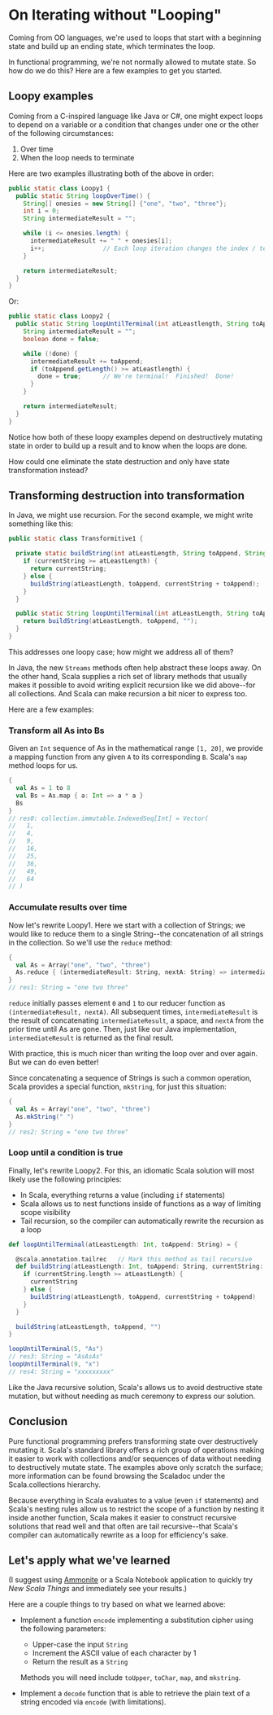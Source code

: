 # On Iterating without "Looping"

Coming from OO languages, we're used to loops that start with a beginning state and build up an ending state, which terminates the loop.

In functional programming, we're not normally allowed to mutate state.  So how do we do this?  Here are a few examples to get you started.

## Loopy examples

Coming from a C-inspired language like Java or C#, one might expect loops to depend on a variable or a condition that changes under one or the other of the following circumstances:

1. Over time
2. When the loop needs to terminate

Here are two examples illustrating both of the above in order:

```java
public static class Loopy1 {
  public static String loopOverTime() {
    String[] onesies = new String[] {"one", "two", "three"};
    int i = 0;
    String intermediateResult = "";

    while (i <= onesies.length) {
      intermediateResult += " " + onesies[i];
      i++;                // Each loop iteration changes the index / termination condition
    }

    return intermediateResult;
  }
}
```

Or:

```java
public static class Loopy2 {
  public static String loopUntilTerminal(int atLeastlength, String toAppend) {
    String intermediateResult = "";
    boolean done = false;

    while (!done) {
      intermediateResult += toAppend;
      if (toAppend.getLength() >= atLeastlength) {
        done = true;      // We're terminal!  Finished!  Done!
      }
    }

    return intermediateResult;
  }
}
```

Notice how both of these loopy examples depend on destructively mutating state in order to build up a result and to know when the loops are done.

How could one eliminate the state destruction and only have state transformation instead?

## Transforming destruction into transformation

In Java, we might use recursion.  For the second example, we might write something like this:

```java
public static class Transformitive1 {

  private static buildString(int atLeastLength, String toAppend, String currentString) {
    if (currentString >= atLeastLength) {
      return currentString;
    } else {
      buildString(atLeastLength, toAppend, currentString + toAppend);
    }
  }

  public static String loopUntilTerminal(int atLeastLength, String toAppend) {
    return buildString(atLeastLength, toAppend, "");
  }
}
```

This addresses one loopy case; how might we address all of them?

In Java, the new `Streams` methods often help abstract these loops away.  On the other hand, Scala supplies a rich set of library methods that usually makes it possible to avoid writing explicit recursion like we did above--for all collections.  And Scala can make recursion a bit nicer to express too.

Here are a few examples:

### Transform all As into Bs

Given an `Int` sequence of As in the mathematical range `[1, 20]`, we provide a mapping function from any given `A` to its corresponding `B`.  Scala's `map` method loops for us.

```scala
{
  val As = 1 to 8
  val Bs = As.map { a: Int => a * a }
  Bs
}
// res0: collection.immutable.IndexedSeq[Int] = Vector(
//   1,
//   4,
//   9,
//   16,
//   25,
//   36,
//   49,
//   64
// )
```

### Accumulate results over time

Now let's rewrite Loopy1.  Here we start with a collection of Strings; we would like to reduce them to a single String--the concatenation of all strings in the collection.  So we'll use the `reduce` method:

```scala
{
  val As = Array("one", "two", "three")
  As.reduce { (intermediateResult: String, nextA: String) => intermediateResult + " " + nextA}
}
// res1: String = "one two three"
```

`reduce` initially passes element `0` and `1` to our reducer function as `(intermediateResult, nextA)`.  All subsequent times, `intermediateResult` is the result of concatenating `intermediateResult`, a space, and `nextA` from the prior time until As are gone.  Then, just like our Java implementation, `intermediateResult` is returned as the final result.

With practice, this is much nicer than writing the loop over and over again.  But we can do even better!

Since concatenating a sequence of Strings is such a common operation, Scala provides a special function, `mkString`, for just this situation:

```scala
{
  val As = Array("one", "two", "three")
  As.mkString(" ")
}
// res2: String = "one two three"
```

### Loop until a condition is true

Finally, let's rewrite Loopy2.  For this, an idiomatic Scala solution will most likely use the following principles:

* In Scala, everything returns a value (including `if` statements)
* Scala allows us to nest functions inside of functions as a way of limiting scope visibility
* Tail recursion, so the compiler can automatically rewrite the recursion as a loop

```scala
def loopUntilTerminal(atLeastLength: Int, toAppend: String) = {

  @scala.annotation.tailrec   // Mark this method as tail recursive
  def buildString(atLeastLength: Int, toAppend: String, currentString: String): String = {
    if (currentString.length >= atLeastLength) {
      currentString
    } else {
      buildString(atLeastLength, toAppend, currentString + toAppend)
    }
  }

  buildString(atLeastLength, toAppend, "")
}

loopUntilTerminal(5, "As")
// res3: String = "AsAsAs"
loopUntilTerminal(9, "x")
// res4: String = "xxxxxxxxx"
```

Like the Java recursive solution, Scala's allows us to avoid destructive state mutation, but without needing as much ceremony to express our solution.

## Conclusion

Pure functional programming prefers transforming state over destructively mutating it.  Scala's standard library offers a rich group of operations making it easier to work with collections and/or sequences of data without needing to destructively mutate state.  The examples above only scratch the surface; more information can be found browsing the Scaladoc under the Scala.collections hierarchy.

Because everything in Scala evaluates to a value (even `if` statements) and Scala's nesting rules allow us to restrict the scope of a function by nesting it inside another function, Scala makes it easier to construct recursive solutions that read well and that often are tail recursive--that Scala's compiler can automatically rewrite as a loop for efficiency's sake.

## Let's apply what we've learned

(I suggest using [Ammonite](https://ammonite.io) or a Scala Notebook application to quickly try *New Scala Things* and immediately see your results.)

Here are a couple things to try based on what we learned above:

* Implement a function `encode` implementing a substitution cipher using the following parameters:

  * Upper-case the input `String`
  * Increment the ASCII value of each character by 1
  * Return the result as a `String`

  Methods you will need include `toUpper`, `toChar`, `map`, and `mkstring`.

* Implement a `decode` function that is able to retrieve the plain text of a string encoded via `encode` (with limitations).

